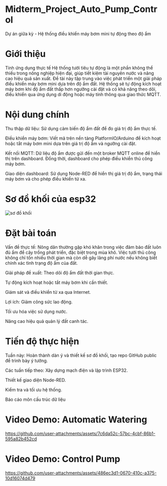 # Midterm_Project_Auto_Pump_Control
Dự án giữa kỳ - Hệ thống điều khiển máy bơm mini tự động theo độ ẩm

# Giới thiệu
Tính ứng dụng thực tế
Hệ thống tưới tiêu tự động là một phần không thể thiếu trong nông nghiệp hiện đại, giúp tiết kiệm tài nguyên nước và nâng cao hiệu quả sản xuất. Đề tài này tập trung vào việc phát triển một giải pháp điều khiển máy bơm mini dựa trên độ ẩm đất. Hệ thống sẽ tự động kích hoạt máy bơm khi độ ẩm đất thấp hơn ngưỡng cài đặt và có khả năng theo dõi, điều khiển qua ứng dụng di động hoặc máy tính thông qua giao thức MQTT. 

# Nội dung chính
Thu thập dữ liệu: Sử dụng cảm biến độ ẩm đất để đo giá trị độ ẩm thực tế.

Điều khiển máy bơm: Viết mã trên nền tảng PlatformIO/Arduino để kích hoạt hoặc tắt máy bơm mini dựa trên giá trị độ ẩm và ngưỡng cài đặt.

Kết nối MQTT: Dữ liệu độ ẩm được gửi đến một broker MQTT online để hiển thị trên dashboard. Đồng thời, dashboard cho phép điều khiển thủ công máy bơm.

Giao diện dashboard: Sử dụng Node-RED để hiển thị giá trị độ ẩm, trạng thái máy bơm và cho phép điều khiển từ xa.

# Sơ đồ khối của esp32
![sơ đồ khối](https://github.com/user-attachments/assets/95a43555-3674-44ba-accd-d22fbbe0dbeb)

# Đặt bài toán
Vấn đề thực tế: Nông dân thường gặp khó khăn trong việc đảm bảo đất luôn đủ ẩm để cây trồng phát triển, đặc biệt trong mùa khô. Việc tưới thủ công không chỉ tốn nhiều thời gian mà còn dễ gây lãng phí nước nếu không biết chính xác tình trạng độ ẩm của đất.

Giải pháp đề xuất:
Theo dõi độ ẩm đất thời gian thực.

Tự động kích hoạt hoặc tắt máy bơm khi cần thiết.

Giám sát và điều khiển từ xa qua Internet.

Lợi ích:
Giảm công sức lao động.

Tối ưu hóa việc sử dụng nước.

Nâng cao hiệu quả quản lý đất canh tác.

# Tiến độ thực hiện
Tuần này: Hoàn thành dàn ý và thiết kế sơ đồ khối, tạo repo GitHub public để trình bày ý tưởng.

Các tuần tiếp theo:
Xây dựng mạch điện và lập trình ESP32.

Thiết kế giao diện Node-RED.

Kiểm tra và tối ưu hệ thống.

Báo cáo môn cấu trúc dữ liệu 

# Video Demo: Automatic Watering
https://github.com/user-attachments/assets/7c6da52c-57bc-4cbf-86b1-595a82b452cd

# Video Demo: Control Pump
https://github.com/user-attachments/assets/486ec3d1-0670-410c-a375-10d16074d479
